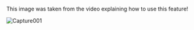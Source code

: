 This image was taken from the video explaining how to use this feature!

![Capture001](https://user-images.githubusercontent.com/101916283/159118340-d40c786f-639b-43b0-af0e-1049dbd46eaa.png)
